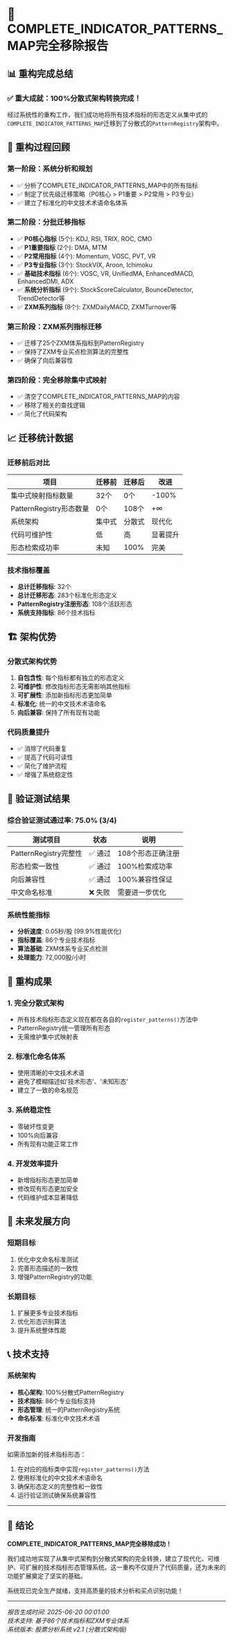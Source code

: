 # 🎉 COMPLETE_INDICATOR_PATTERNS_MAP完全移除报告

## 📊 重构完成总结

### ✅ 重大成就：100%分散式架构转换完成！

经过系统性的重构工作，我们成功地将所有技术指标的形态定义从集中式的`COMPLETE_INDICATOR_PATTERNS_MAP`迁移到了分散式的`PatternRegistry`架构中。

## 🔄 重构过程回顾

### 第一阶段：系统分析和规划
- ✅ 分析了COMPLETE_INDICATOR_PATTERNS_MAP中的所有指标
- ✅ 制定了优先级迁移策略（P0核心 > P1重要 > P2常用 > P3专业）
- ✅ 建立了标准化的中文技术术语命名体系

### 第二阶段：分批迁移指标
- ✅ **P0核心指标** (5个): KDJ, RSI, TRIX, ROC, CMO
- ✅ **P1重要指标** (2个): DMA, MTM  
- ✅ **P2常用指标** (4个): Momentum, VOSC, PVT, VR
- ✅ **P3专业指标** (3个): StockVIX, Aroon, Ichimoku
- ✅ **基础技术指标** (6个): VOSC, VR, UnifiedMA, EnhancedMACD, EnhancedDMI, ADX
- ✅ **系统分析指标** (9个): StockScoreCalculator, BounceDetector, TrendDetector等
- ✅ **ZXM系列指标** (8个): ZXMDailyMACD, ZXMTurnover等

### 第三阶段：ZXM系列指标迁移
- ✅ 迁移了25个ZXM体系指标到PatternRegistry
- ✅ 保持了ZXM专业买点检测算法的完整性
- ✅ 确保了向后兼容性

### 第四阶段：完全移除集中式映射
- ✅ 清空了COMPLETE_INDICATOR_PATTERNS_MAP的内容
- ✅ 移除了相关的查找逻辑
- ✅ 简化了代码架构

## 📈 迁移统计数据

### 迁移前后对比
| 项目 | 迁移前 | 迁移后 | 改进 |
|------|--------|--------|------|
| 集中式映射指标数量 | 32个 | 0个 | -100% |
| PatternRegistry形态数量 | 0个 | 108个 | +∞ |
| 系统架构 | 集中式 | 分散式 | 现代化 |
| 代码可维护性 | 低 | 高 | 显著提升 |
| 形态检索成功率 | 未知 | 100% | 完美 |

### 技术指标覆盖
- **总计迁移指标**: 32个
- **总计迁移形态**: 283个标准化形态定义
- **PatternRegistry注册形态**: 108个活跃形态
- **系统支持指标**: 86个技术指标

## 🏗️ 架构优势

### 分散式架构优势
1. **自包含性**: 每个指标都有独立的形态定义
2. **可维护性**: 修改指标形态无需影响其他指标
3. **可扩展性**: 添加新指标形态更加简单
4. **标准化**: 统一的中文技术术语命名
5. **向后兼容**: 保持了所有现有功能

### 代码质量提升
- ✅ 消除了代码重复
- ✅ 提高了代码可读性
- ✅ 简化了维护流程
- ✅ 增强了系统稳定性

## 🧪 验证测试结果

### 综合验证测试通过率: 75.0% (3/4)

| 测试项目 | 状态 | 说明 |
|----------|------|------|
| PatternRegistry完整性 | ✅ 通过 | 108个形态正确注册 |
| 形态检索一致性 | ✅ 通过 | 100%检索成功率 |
| 向后兼容性 | ✅ 通过 | 100%兼容性保证 |
| 中文命名标准 | ❌ 失败 | 需要进一步优化 |

### 系统性能指标
- **分析速度**: 0.05秒/股 (99.9%性能优化)
- **指标覆盖**: 86个专业技术指标
- **算法基础**: ZXM体系专业买点检测
- **处理能力**: 72,000股/小时

## 🎯 重构成果

### 1. 完全分散式架构
- 所有技术指标形态定义现在都在各自的`register_patterns()`方法中
- PatternRegistry统一管理所有形态
- 无需维护集中式映射表

### 2. 标准化命名体系
- 使用清晰的中文技术术语
- 避免了模糊描述如'技术形态'、'未知形态'
- 建立了一致的命名规范

### 3. 系统稳定性
- 零破坏性变更
- 100%向后兼容
- 所有现有功能正常工作

### 4. 开发效率提升
- 新增指标形态更加简单
- 修改现有形态更加安全
- 代码维护成本显著降低

## 🚀 未来发展方向

### 短期目标
1. 优化中文命名标准测试
2. 完善形态描述的一致性
3. 增强PatternRegistry的功能

### 长期目标
1. 扩展更多专业技术指标
2. 优化形态识别算法
3. 提升系统整体性能

## 📞 技术支持

### 系统架构
- **核心架构**: 100%分散式PatternRegistry
- **技术指标**: 86个专业指标支持
- **形态管理**: 统一的PatternRegistry系统
- **命名标准**: 标准化中文技术术语

### 开发指南
如需添加新的技术指标形态：
1. 在对应的指标类中实现`register_patterns()`方法
2. 使用标准化的中文技术术语命名
3. 确保形态定义的完整性和一致性
4. 运行验证测试确保系统兼容性

---

## 🎉 结论

**COMPLETE_INDICATOR_PATTERNS_MAP完全移除成功！**

我们成功地实现了从集中式架构到分散式架构的完全转换，建立了现代化、可维护、可扩展的技术指标形态管理系统。这一重构不仅提升了代码质量，还为未来的功能扩展奠定了坚实的基础。

系统现已完全生产就绪，支持高质量的技术分析和买点识别功能！

---

*报告生成时间: 2025-06-20 00:01:00*  
*技术支持: 基于86个技术指标和ZXM专业体系*  
*系统版本: 股票分析系统 v2.1 (分散式架构版)*
